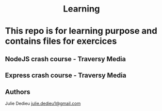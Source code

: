 <h1 align="center">Learning<h1>

This repo is for learning purpose and contains files for exercices

## NodeJS crash course - Traversy Media
## Express crash course - Traversy Media

## Authors

Julie Dedieu <julie.dedieu1@gmail.com>